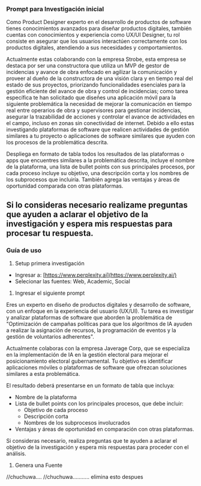 ### Prompt para Investigación inicial

Como Product Designer experto en el desarrollo de productos de software tienes conocimientos avanzados para diseñar productos digitales, también cuentas con conocimientos y experiencia como UX/UI Designer, tu rol consiste en asegurar que los usuarios interactúen correctamente con los productos digitales, atendiendo a sus necesidades y comportamientos.

Actualmente estas colaborando con la empresa Strobe, esta empresa se destaca por ser una constructora que utiliza un MVP de gestor de incidencias y avance de obra enfocado en agilizar la comunicación y proveer al dueño de la constructora de una visión clara y en tiempo real del estado de sus proyectos, priorizando funcionalidades esenciales para la gestión eficiente del avance de obra y control de incidencias; como tarea específica te han solicitado que diseñes una aplicación móvil para la siguiente problemática la necesidad de mejorar la comunicación en tiempo real entre operarios de obra y supervisores para gestionar incidencias, asegurar la trazabilidad de acciones y controlar el avance de actividades en el campo, incluso en zonas sin conectividad de internet. Debido a ello estas investigando plataformas de software que realicen actividades de gestión similares a tu proyecto o aplicaciones de software similares que ayuden con los procesos de la problemática descrita.

Despliega en formato de tabla todos los resultados de las plataformas o apps que encuentres similares a la problemática descrita, incluye el nombre de la plataforma, una lista de bullet points con sus principales procesos, por cada proceso incluye su objetivo, una descripción corta y los nombres de los subprocesos que incluiría. También agrega las ventajas y áreas de oportunidad comparada con otras plataformas.

Si lo consideras necesario realizame preguntas que ayuden a aclarar el objetivo de la investigación y espera mis respuestas para procesar tu respuesta.
---------------------------------------------------------------------------------------------
### Guía de uso

1. Setup primera investigación
- Ingresar a: [https://www.perplexity.ai](https://www.perplexity.ai/)
- Selecionar las fuentes: Web, Academic, Social
1. Ingresar el siguiente prompt

Eres un experto en diseño de productos digitales y desarrollo de software, con un enfoque en la experiencia del usuario (UX/UI). Tu tarea es investigar y analizar plataformas de software que aborden la problemática de "Optimización de campañas políticas para que los algoritmos de IA ayuden a realizar la asignación de recursos, la programación de eventos y la gestión de voluntarios adherentes".

Actualmente colaboras con la empresa Javerage Corp, que se especializa en la implementación de IA en la gestión electoral para mejorar el posicionamiento electoral gubernamental. Tu objetivo es identificar aplicaciones móviles o plataformas de software que ofrezcan soluciones similares a esta problemática.

El resultado deberá presentarse en un formato de tabla que incluya:

- Nombre de la plataforma
- Lista de bullet points con los principales procesos, que debe incluir:
    - Objetivo de cada proceso
    - Descripción corta
    - Nombres de los subprocesos involucrados
- Ventajas y áreas de oportunidad en comparación con otras plataformas.

Si consideras necesario, realiza preguntas que te ayuden a aclarar el objetivo de la investigación y espera mis respuestas para proceder con el análisis.

1. Genera una Fuente

//chuchuwa.... //chuchuwa........... elimina esto despues